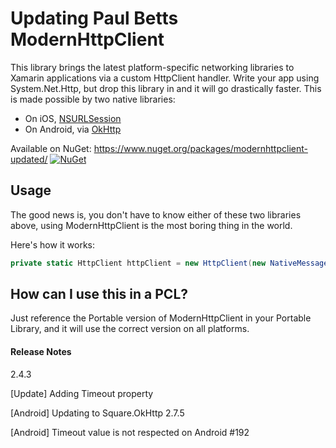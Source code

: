 Updating Paul Betts ModernHttpClient
================

This library brings the latest platform-specific networking libraries to
Xamarin applications via a custom HttpClient handler. Write your app using
System.Net.Http, but drop this library in and it will go drastically faster.
This is made possible by two native libraries:

* On iOS, [NSURLSession](https://developer.apple.com/library/ios/documentation/Foundation/Reference/NSURLSession_class/Introduction/Introduction.html)
* On Android, via [OkHttp](http://square.github.io/okhttp/)

Available on NuGet: https://www.nuget.org/packages/modernhttpclient-updated/ [![NuGet](https://img.shields.io/nuget/v/modernhttpclient-updated.svg?label=NuGet)](https://www.nuget.org/packages/modernhttpclient-updated/)

## Usage

The good news is, you don't have to know either of these two libraries above,
using ModernHttpClient is the most boring thing in the world.

Here's how it works:

```cs
private static HttpClient httpClient = new HttpClient(new NativeMessageHandler() { Timeout = new TimeSpan(0,0,9), DisableCaching = true, UseCookies = false });
```

## How can I use this in a PCL?

Just reference the Portable version of ModernHttpClient in your Portable
Library, and it will use the correct version on all platforms.

#### Release Notes

2.4.3

[Update] Adding Timeout property

[Android] Updating to Square.OkHttp 2.7.5

[Android] Timeout value is not respected on Android #192
